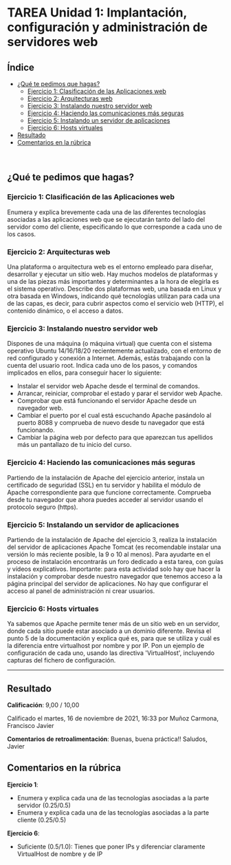 # TAREA Unidad 1: Implantación, configuración y administración de servidores web

## Índice

- [¿Qué te pedimos que hagas?](#qué-te-pedimos-que-hagas)
	- [Ejercicio 1: Clasificación de las Aplicaciones web](#ejercicio-1-clasificación-de-las-aplicaciones-web)
	- [Ejercicio 2: Arquitecturas web](#ejercicio-2-arquitecturas-web)
	- [Ejercicio 3: Instalando nuestro servidor web](#ejercicio-3-instalando-nuestro-servidor-web)
	- [Ejercicio 4: Haciendo las comunicaciones más seguras](#ejercicio-4-haciendo-las-comunicaciones-más-seguras)
	- [Ejercicio 5: Instalando un servidor de aplicaciones](#ejercicio-5-instalando-un-servidor-de-aplicaciones)
	- [Ejercicio 6: Hosts virtuales](#ejercicio-6-hosts-virtuales)
- [Resultado](#resultado)
- [Comentarios en la rúbrica](#comentarios-en-la-rúbrica)

<br>

## ¿Qué te pedimos que hagas?

### Ejercicio 1: Clasificación de las Aplicaciones web

Enumera y explica brevemente cada una de las diferentes tecnologías asociadas a las aplicaciones web que se ejecutarán tanto del lado del servidor como del cliente, especificando lo que corresponde a cada uno de los casos.

### Ejercicio 2: Arquitecturas web

Una plataforma o arquitectura web es el entorno empleado para diseñar, desarrollar y ejecutar un sitio web. Hay muchos modelos de plataformas y una de las piezas más importantes y determinantes a la hora de elegirla es el sistema operativo. Describe dos plataformas web, una basada en Linux y otra basada en Windows, indicando qué tecnologías utilizan para cada una de las capas, es decir, para cubrir aspectos como el servicio web (HTTP), el contenido dinámico, o el acceso a datos.

### Ejercicio 3: Instalando nuestro servidor web

Dispones de una máquina (o máquina virtual) que cuenta con el sistema operativo Ubuntu 14/16/18/20 recientemente actualizado, con el entorno de red configurado y conexión a Internet. Además, estás trabajando con la cuenta del usuario root. Indica cada uno de los pasos, y comandos implicados en ellos, para conseguir
hacer lo siguiente:

- Instalar el servidor web Apache desde el terminal de comandos.
- Arrancar, reiniciar, comprobar el estado y parar el servidor web Apache.
- Comprobar que está funcionando el servidor Apache desde un navegador
web.
- Cambiar el puerto por el cual está escuchando Apache pasándolo al
puerto 8088 y comprueba de nuevo desde tu navegador que está
funcionando.
- Cambiar la página web por defecto para que aparezcan tus apellidos más
un pantallazo de tu inicio del curso.

### Ejercicio 4: Haciendo las comunicaciones más seguras

Partiendo de la instalación de Apache del ejercicio anterior, instala un certificado de seguridad (SSL) en tu servidor y habilita el módulo de Apache correspondiente para que funcione correctamente. Comprueba desde tu navegador que ahora puedes
acceder al servidor usando el protocolo seguro (https).

### Ejercicio 5: Instalando un servidor de aplicaciones

Partiendo de la instalación de Apache del ejercicio 3, realiza la instalación del servidor de aplicaciones Apache Tomcat (es recomendable instalar una versión lo más reciente posible, la 9 o 10 al menos). Para ayudarte en el proceso de instalación encontrarás un foro dedicado a esta tarea, con guías y vídeos explicativos. Importante: para esta actividad solo hay que hacer la instalación y comprobar desde nuestro navegador que tenemos acceso a la página principal del servidor de aplicaciones. No hay que configurar el acceso al panel de administración ni crear usuarios.

### Ejercicio 6: Hosts virtuales

Ya sabemos que Apache permite tener más de un sitio web en un servidor, donde cada sitio puede estar asociado a un dominio diferente. Revisa el punto 5 de la documentación y explica qué es, para que se utiliza y cuál es la diferencia entre virtualhost por nombre y por IP. Pon un ejemplo de configuración de cada uno, usando las directiva 'VirtualHost', incluyendo capturas del fichero de configuración.

---

## Resultado

**Calificación**: 9,00 / 10,00

Calificado el martes, 16 de noviembre de 2021, 16:33 por Muñoz Carmona, Francisco Javier

**Comentarios de retroalimentación**:
Buenas, buena práctica!! Saludos, Javier

## Comentarios en la rúbrica

**Ejercicio 1**:
- Enumera y explica cada una de las tecnologías asociadas a la parte servidor (0.25/0.5)
- Enumera y explica cada una de las tecnologías asociadas a la parte cliente (0.25/0.5)

**Ejercicio 6**:
- Suficiente (0.5/1.0): Tienes que poner IPs y diferenciar claramente VirtualHost de nombre y de IP
